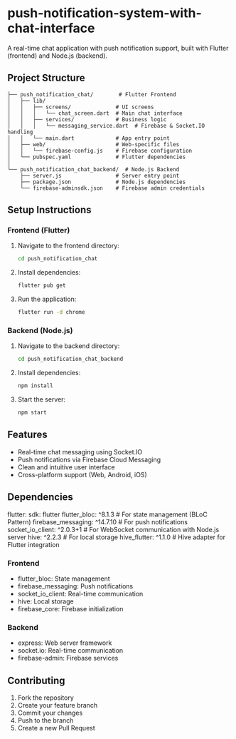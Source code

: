 # push-notification-system-with-chat-interface
A real-time chat application with push notification support, built with Flutter (frontend) and Node.js (backend).

## Project Structure

```
├── push_notification_chat/        # Flutter Frontend
│   ├── lib/
│   │   ├── screens/              # UI screens
│   │   │   └── chat_screen.dart  # Main chat interface
│   │   ├── services/             # Business logic
│   │   │   └── messaging_service.dart  # Firebase & Socket.IO handling
│   │   └── main.dart             # App entry point
│   ├── web/                      # Web-specific files
│   │   └── firebase-config.js    # Firebase configuration
│   └── pubspec.yaml              # Flutter dependencies
│
└── push_notification_chat_backend/  # Node.js Backend
    ├── server.js                 # Server entry point
    ├── package.json              # Node.js dependencies
    └── firebase-adminsdk.json    # Firebase admin credentials
```

## Setup Instructions

### Frontend (Flutter)

1. Navigate to the frontend directory:
   ```bash
   cd push_notification_chat
   ```

2. Install dependencies:
   ```bash
   flutter pub get
   ```

3. Run the application:
   ```bash
   flutter run -d chrome
   ```

### Backend (Node.js)

1. Navigate to the backend directory:
   ```bash
   cd push_notification_chat_backend
   ```

2. Install dependencies:
   ```bash
   npm install
   ```

3. Start the server:
   ```bash
   npm start
   ```

## Features

- Real-time chat messaging using Socket.IO
- Push notifications via Firebase Cloud Messaging
- Clean and intuitive user interface
- Cross-platform support (Web, Android, iOS)

## Dependencies
flutter:
    sdk: flutter
  flutter_bloc: ^8.1.3          # For state management (BLoC Pattern)
  firebase_messaging: ^14.7.10   # For push notifications
  socket_io_client: ^2.0.3+1     # For WebSocket communication with Node.js server
  hive: ^2.2.3                   # For local storage
  hive_flutter: ^1.1.0           # Hive adapter for Flutter integration

### Frontend
- flutter_bloc: State management
- firebase_messaging: Push notifications
- socket_io_client: Real-time communication
- hive: Local storage
- firebase_core: Firebase initialization

### Backend
- express: Web server framework
- socket.io: Real-time communication
- firebase-admin: Firebase services

## Contributing

1. Fork the repository
2. Create your feature branch
3. Commit your changes
4. Push to the branch
5. Create a new Pull Request
